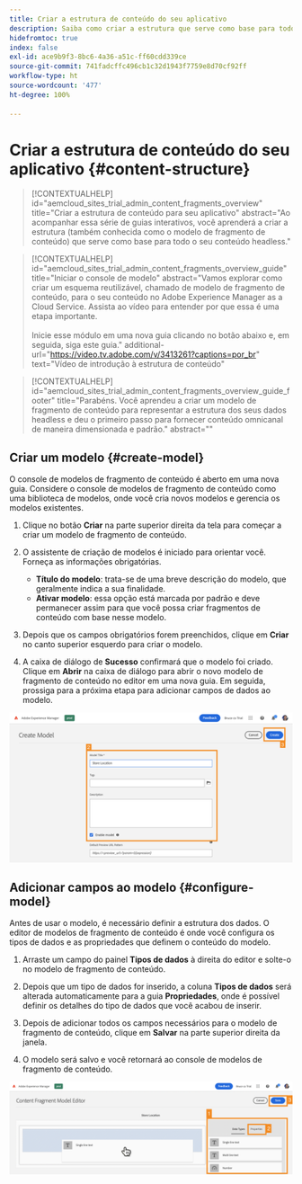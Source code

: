 ```yaml
---
title: Criar a estrutura de conteúdo do seu aplicativo
description: Saiba como criar a estrutura que serve como base para todo o seu conteúdo headless usando os modelos de fragmento de conteúdo do AEM.
hidefromtoc: true
index: false
exl-id: ace9b9f3-8bc6-4a36-a51c-ff60cdd339ce
source-git-commit: 741fadcffc496cb1c32d1943f7759e8d70cf92ff
workflow-type: ht
source-wordcount: '477'
ht-degree: 100%

---
```



# Criar a estrutura de conteúdo do seu aplicativo {#content-structure}

>[!CONTEXTUALHELP]
>id="aemcloud_sites_trial_admin_content_fragments_overview"
>title="Criar a estrutura de conteúdo para seu aplicativo"
>abstract="Ao acompanhar essa série de guias interativos, você aprenderá a criar a estrutura (também conhecida como o modelo de fragmento de conteúdo) que serve como base para todo o seu conteúdo headless."

>[!CONTEXTUALHELP]
>id="aemcloud_sites_trial_admin_content_fragments_overview_guide"
>title="Iniciar o console de modelo"
>abstract="Vamos explorar como criar um esquema reutilizável, chamado de modelo de fragmento de conteúdo, para o seu conteúdo no Adobe Experience Manager as a Cloud Service. Assista ao vídeo para entender por que essa é uma etapa importante. <br><br>Inicie esse módulo em uma nova guia clicando no botão abaixo e, em seguida, siga este guia."
>additional-url="https://video.tv.adobe.com/v/3413261?captions=por_br" text="Vídeo de introdução à estrutura de conteúdo"

>[!CONTEXTUALHELP]
>id="aemcloud_sites_trial_admin_content_fragments_overview_guide_footer"
>title="Parabéns. Você aprendeu a criar um modelo de fragmento de conteúdo para representar a estrutura dos seus dados headless e deu o primeiro passo para fornecer conteúdo omnicanal de maneira dimensionada e padrão."
>abstract=""

## Criar um modelo {#create-model}

O console de modelos de fragmento de conteúdo é aberto em uma nova guia. Considere o console de modelos de fragmento de conteúdo como uma biblioteca de modelos, onde você cria novos modelos e gerencia os modelos existentes.

1. Clique no botão **Criar** na parte superior direita da tela para começar a criar um modelo de fragmento de conteúdo.

1. O assistente de criação de modelos é iniciado para orientar você. Forneça as informações obrigatórias.

   * **Título do modelo**: trata-se de uma breve descrição do modelo, que geralmente indica a sua finalidade.
   * **Ativar modelo**: essa opção está marcada por padrão e deve permanecer assim para que você possa criar fragmentos de conteúdo com base nesse modelo.

1. Depois que os campos obrigatórios forem preenchidos, clique em **Criar** no canto superior esquerdo para criar o modelo.

1. A caixa de diálogo de **Sucesso** confirmará que o modelo foi criado. Clique em **Abrir** na caixa de diálogo para abrir o novo modelo de fragmento de conteúdo no editor em uma nova guia. Em seguida, prossiga para a próxima etapa para adicionar campos de dados ao modelo.

![Etapas dois e três da criação de um modelo de fragmento de conteúdo](assets/do-not-localize/create-model-2-3.png)

## Adicionar campos ao modelo {#configure-model}

Antes de usar o modelo, é necessário definir a estrutura dos dados. O editor de modelos de fragmento de conteúdo é onde você configura os tipos de dados e as propriedades que definem o conteúdo do modelo.

1. Arraste um campo do painel **Tipos de dados** à direita do editor e solte-o no modelo de fragmento de conteúdo.

1. Depois que um tipo de dados for inserido, a coluna **Tipos de dados** será alterada automaticamente para a guia **Propriedades**, onde é possível definir os detalhes do tipo de dados que você acabou de inserir.

1. Depois de adicionar todos os campos necessários para o modelo de fragmento de conteúdo, clique em **Salvar** na parte superior direita da janela.

1. O modelo será salvo e você retornará ao console de modelos de fragmento de conteúdo.

![Etapas um, dois e três da adição de campos ao modelo](assets/do-not-localize/define-model-fields-1-2-3.png)
